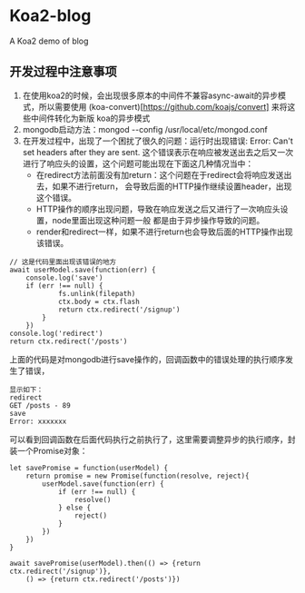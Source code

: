 # Koa2-blog
A Koa2 demo of blog


## 开发过程中注意事项
1. 在使用koa2的时候，会出现很多原本的中间件不兼容async-await的异步模式，所以需要使用
    (koa-convert)[https://github.com/koajs/convert] 来将这些中间件转化为新版
    koa的异步模式
2. mongodb启动方法：mongod --config /usr/local/etc/mongod.conf
3. 在开发过程中，出现了一个困扰了很久的问题：运行时出现错误:
    Error: Can't set headers after they are sent.
    这个错误表示在响应被发送出去之后又一次进行了响应头的设置，这个问题可能出现在下面这几种情况当中：
    * 在redirect方法前面没有加return：这个问题在于redirect会将响应发送出去，如果不进行return，
        会导致后面的HTTP操作继续设置header，出现这个错误。
    * HTTP操作的顺序出现问题，导致在响应发送之后又进行了一次响应头设置，node里面出现这种问题一般
        都是由于异步操作导致的问题。
    * render和redirect一样，如果不进行return也会导致后面的HTTP操作出现该错误。

```
// 这是代码里面出现该错误的地方
await userModel.save(function(err) {
    console.log('save')
    if (err !== null) {
            fs.unlink(filepath)
            ctx.body = ctx.flash
            return ctx.redirect('/signup')
        }
    })
console.log('redirect')
return ctx.redirect('/posts')
```
上面的代码是对mongodb进行save操作的，回调函数中的错误处理的执行顺序发生了错误，
```
显示如下：
redirect
GET /posts - 89
save
Error: xxxxxxx
```
可以看到回调函数在后面代码执行之前执行了，这里需要调整异步的执行顺序，封装一个Promise对象：
```
let savePromise = function(userModel) {
    return promise = new Promise(function(resolve, reject){
        userModel.save(function(err) {
            if (err !== null) {
                resolve()
            } else {
                reject()
            }
        })
    })
}

await savePromise(userModel).then(() => {return ctx.redirect('/signup')},
    () => {return ctx.redirect('/posts')})
```